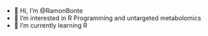 - 👋 Hi, I’m @RamonBonte
- 👀 I’m interested in R Programming and untargeted metabolomics
- 🌱 I’m currently learning R


<!---
RamonBonte/RamonBonte is a ✨ special ✨ repository because its `README.md` (this file) appears on your GitHub profile.
You can click the Preview link to take a look at your changes.
--->
